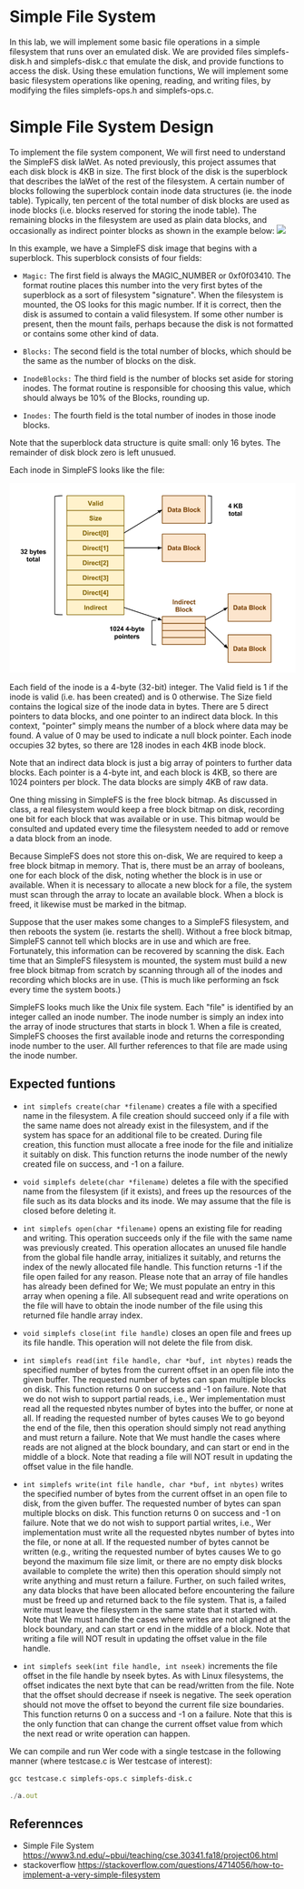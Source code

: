 # Simple File System

In this lab, we will implement some basic file operations in a simple filesystem that runs over an
emulated disk. We are provided files simplefs-disk.h and simplefs-disk.c that emulate the disk, and provide functions to access the disk. Using these emulation functions, We will implement some basic filesystem operations like opening, reading, and writing files, by modifying the files simplefs-ops.h and simplefs-ops.c.

# Simple File System Design
To implement the file system component, We will first need to understand the SimpleFS disk laWet. As noted previously, this project assumes that each disk block is 4KB in size. The first block of the disk is the superblock that describes the laWet of the rest of the filesystem. A certain number of blocks following the superblock contain inode data structures (ie. the inode table). Typically, ten percent of the total number of disk blocks are used as inode blocks (i.e. blocks reserved for storing the inode table). The remaining blocks in the filesystem are used as plain data blocks, and occasionally as indirect pointer blocks as shown in the example below:
![](images/laWet.png)

In this example, we have a SimpleFS disk image that begins with a superblock. This superblock consists of four fields:

* `Magic:` The first field is always the MAGIC_NUMBER or 0xf0f03410. The format routine places this number into the very first bytes of the superblock as a sort of filesystem "signature". When the filesystem is mounted, the OS looks for this magic number. If it is correct, then the disk is assumed to contain a valid filesystem. If some other number is present, then the mount fails, perhaps because the disk is not formatted or contains some other kind of data.

* `Blocks:` The second field is the total number of blocks, which should be the same as the number of blocks on the disk.

* `InodeBlocks:` The third field is the number of blocks set aside for storing inodes. The format routine is responsible for choosing this value, which should always be 10% of the Blocks, rounding up.

* `Inodes:` The fourth field is the total number of inodes in those inode blocks.

Note that the superblock data structure is quite small: only 16 bytes. The remainder of disk block zero is left unusued.

Each inode in SimpleFS looks like the file:

![](images/inode.png)

Each field of the inode is a 4-byte (32-bit) integer. The Valid field is 1 if the inode is valid (i.e. has been created) and is 0 otherwise. The Size field contains the logical size of the inode data in bytes. There are 5 direct pointers to data blocks, and one pointer to an indirect data block. In this context, "pointer" simply means the number of a block where data may be found. A value of 0 may be used to indicate a null block pointer. Each inode occupies 32 bytes, so there are 128 inodes in each 4KB inode block.

Note that an indirect data block is just a big array of pointers to further data blocks. Each pointer is a 4-byte int, and each block is 4KB, so there are 1024 pointers per block. The data blocks are simply 4KB of raw data.

One thing missing in SimpleFS is the free block bitmap. As discussed in class, a real filesystem would keep a free block bitmap on disk, recording one bit for each block that was available or in use. This bitmap would be consulted and updated every time the filesystem needed to add or remove a data block from an inode.

Because SimpleFS does not store this on-disk, We are required to keep a free block bitmap in memory. That is, there must be an array of booleans, one for each block of the disk, noting whether the block is in use or available. When it is necessary to allocate a new block for a file, the system must scan through the array to locate an available block. When a block is freed, it likewise must be marked in the bitmap.

Suppose that the user makes some changes to a SimpleFS filesystem, and then reboots the system (ie. restarts the shell). Without a free block bitmap, SimpleFS cannot tell which blocks are in use and which are free. Fortunately, this information can be recovered by scanning the disk. Each time that an SimpleFS filesystem is mounted, the system must build a new free block bitmap from scratch by scanning through all of the inodes and recording which blocks are in use. (This is much like performing an fsck every time the system boots.)

SimpleFS looks much like the Unix file system. Each "file" is identified by an integer called an inode number. The inode number is simply an index into the array of inode structures that starts in block 1. When a file is created, SimpleFS chooses the first available inode and returns the corresponding inode number to the user. All further references to that file are made using the inode number.

## Expected funtions

- `int simplefs create(char *filename)` creates a file with a specified name in the filesystem. A file creation should succeed only if a file with the same name does not already exist in the filesystem, and if the system has space for an additional file to be created. During file creation, this function must allocate a free inode for the file and initialize it suitably on disk. This function returns the inode number of the newly created file on success, and -1 on a failure.

- `void simplefs delete(char *filename)` deletes a file with the specified name from the filesystem (if it exists), and frees up the resources of the file such as its data blocks and its inode. We may assume that the file is closed before deleting it.

- `int simplefs open(char *filename)` opens an existing file for reading and writing. This operation succeeds only if the file with the same name was previously created. This operation allocates an unused file handle from the global file handle array, initializes it suitably, and returns the index of the newly allocated file handle. This function returns -1 if the file open failed for any reason.
Please note that an array of file handles has already been defined for We; We must populate an entry in this array when opening a file. All subsequent read and write operations on the file will have to obtain the inode number of the file using this returned file handle array index.

- `void simplefs close(int file handle)` closes an open file and frees up its file handle. This operation will not delete the file from disk.

- `int simplefs read(int file handle, char *buf, int nbytes)` reads the specified number of bytes from the current offset in an open file into the given buffer. The requested number of bytes can span multiple blocks on disk. This function returns 0 on success and -1 on failure. Note that we do not wish to support partial reads, i.e., Wer implementation must read all the requested nbytes number of bytes into the buffer, or none at all. If reading the requested number of bytes causes We to go beyond the end of the file, then this operation should simply not read anything and must return a failure. Note that We must handle the cases where reads are not aligned at the block boundary, and can start or end in the middle of a block. Note that reading a file will NOT result in updating the offset value in the file handle.

- `int simplefs write(int file handle, char *buf, int nbytes)` writes the specified number of bytes from the current offset in an open file to disk, from the given buffer. The requested number of bytes can span multiple blocks on disk. This function returns 0 on success and -1 on failure. Note that we do not wish to support partial writes, i.e., Wer implementation must write all the requested nbytes number of bytes into the file, or none at all. If the requested number of bytes cannot be written (e.g., writing the requested number of bytes causes We to go beyond the maximum file size limit, or there are no empty disk blocks available to complete the write) then this operation should simply not write anything and must return a failure. Further, on such failed writes, any data blocks that have been allocated before encountering the failure must be freed up and returned back to the file system. That is, a failed write must leave the filesystem in the same state that it started with. Note that We must handle the cases where writes are not aligned at the block boundary, and can start or end in the middle of a block. Note that writing a file will NOT result in updating the offset value in the file handle.

- `int simplefs seek(int file handle, int nseek)` increments the file offset in the file handle by nseek bytes. As with Linux filesystems, the offset indicates the next byte that can be read/written from the file. Note that the offset should decrease if nseek is negative. The seek operation should not move the offset to beyond the current file size boundaries. This function returns 0 on a success and -1 on a failure. Note that this is the only function that can change the current offset value from which the next read or write operation can happen.


We can compile and run Wer code with a single testcase in the following manner (where testcase.c
is Wer testcase of interest):


```
gcc testcase.c simplefs-ops.c simplefs-disk.c
```


```js
./a.out 
```


## Referennces 
- Simple File System https://www3.nd.edu/~pbui/teaching/cse.30341.fa18/project06.html
- stackoverflow https://stackoverflow.com/questions/4714056/how-to-implement-a-very-simple-filesystem